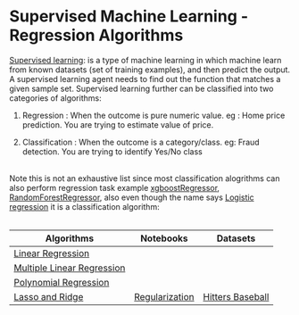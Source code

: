 # Supervised Machine Learning - Regression Algorithms
<a href='https://developers.google.com/machine-learning/intro-to-ml/supervised'>Supervised learning</a>: is a type of machine learning in which machine learn
from known datasets (set of training examples), and then predict the output.
A supervised learning agent needs to find out the function that matches a given sample set.
Supervised learning further can be classified into two categories of algorithms:

1) Regression : When the outcome is pure numeric value. 
	eg : Home price prediction. You are trying to estimate value of price.

2) Classification : When the outcome is a category/class. 
	eg: Fraud detection. You are trying to identify Yes/No class

<br>
Note this is not an exhaustive list since most classification alogrithms can also perform regression task example <a href="https://scikit-learn.org/stable/auto_examples/ensemble/plot_gradient_boosting_regression.html">xgboostRegressor</a>,  <a href="https://scikit-learn.org/stable/modules/generated/sklearn.ensemble.RandomForestRegressor.html">RandomForestRegressor</a>, also even though the name says <a href="https://scikit-learn.org/stable/modules/generated/sklearn.linear_model.LogisticRegression.html">Logistic regression</a> it is a classification algorithm:
<br>
<br>
<table>
   <thead>
      <tr>
         <th>Algorithms</th>
         <th>Notebooks</th>
        <th>Datasets</th>
      </tr>
   </thead>
   <tbody>
      <tr>
        <td><a href="">Linear Regression </a></td>
        <td><a href=""> </a></td>
        <td><a href=""></a></td>
      </tr>
      <tr>
        <td><a href="">Multiple Linear Regression </a></td>
        <td><a href=""> </a></td>
        <td><a href=""></a></td>
      </tr>
       <tr>
        <td><a href="">Polynomial Regression </a></td>
        <td><a href=""> </a></td>
        <td><a href=""></a></td>
      </tr>   
      <tr>
        <td><a href="">Lasso and Ridge </a></td>
        <td><a href="https://github.com/Kmohamedalie/Supervised_Machine_Learning-Regression/blob/master/Notebook/Ridge_and_Lasso_Regression_Hitters_baseball.ipynb">Regularization</a></td>
        <td><a href="https://github.com/Kmohamedalie/Supervised_Machine_Learning-Regression/blob/master/Dataset/Hitters.csv">Hitters Baseball</a></td>
      </tr>  
    
   </tbody>
</table>
